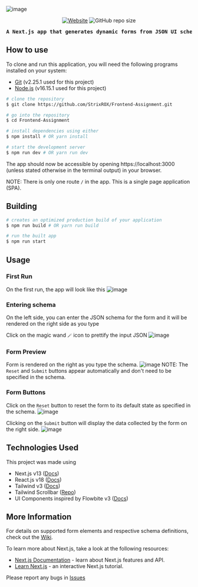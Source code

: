 ![image](https://user-images.githubusercontent.com/40167899/209675751-e51bd43b-1ad0-4e7c-a6b0-2658a6077f18.png)

<p align="center">
  <a href="https://frontend-assignment-iota.vercel.app/"><img alt="Website" src="https://img.shields.io/website?url=https%3A%2F%2Ffrontend-assignment-iota.vercel.app%2F"></a>
  <img alt="GitHub repo size" src="https://img.shields.io/github/repo-size/strixrox/frontend-assignment">
</p>
<pre align="center" style="font-weight: bold">A Next.js app that generates dynamic forms from JSON UI schemas</pre>

## How to use
To clone and run this application, you will need the following programs installed on your system:
- [Git](https://git-scm.com/) (v2.25.1 used for this project)
- [Node.js](https://nodejs.org/en/) (v16.15.1 used for this project)
```bash
# clone the repository
$ git clone https://github.com/StrixROX/Frontend-Assignment.git

# go into the repository
$ cd Frontend-Assignment

# install dependencies using either
$ npm install # OR yarn install

# start the development server
$ npm run dev # OR yarn run dev
```
The app should now be accessible by opening https://localhost:3000 (unless stated otherwise in the terminal output) in your browser.

NOTE: There is only one route `/` in the app. This is a single page application (SPA).

## Building
```bash
# creates an optimized production build of your application
$ npm run build # OR yarn run build

# run the built app
$ npm run start
```

## Usage
### First Run
On the first run, the app will look like this
![image](https://user-images.githubusercontent.com/40167899/209680308-2c47d24a-e659-4245-8d93-781f7ba3e48b.png)

### Entering schema
On the left side, you can enter the JSON schema for the form and it will be rendered on the right side as you type

Click on the magic wand `🪄` icon to prettify the input JSON
![image](https://user-images.githubusercontent.com/40167899/209682841-38646c18-d933-4580-a028-40a51e8056af.png)

### Form Preview
Form is rendered on the right as you type the schema.
![image](https://user-images.githubusercontent.com/40167899/209682154-2a425e57-8f1a-4b7c-9266-0abc4ec08bb0.png)
NOTE: The `Reset` and `Submit` buttons appear automatically and don't need to be specified in the schema.

### Form Buttons
Click on the `Reset` button to reset the form to its default state as specified in the schema.
![image](https://user-images.githubusercontent.com/40167899/209683371-c8055e5a-8523-46d6-91b2-9a1bb56c6831.png)

Clicking on the `Submit` button will display the data collected by the form on the right side.
![image](https://user-images.githubusercontent.com/40167899/209683797-1d3b6fc6-1184-4b59-a0e9-829e635bbcd4.png)

## Technologies Used
This project was made using
- Next.js v13 ([Docs](https://nextjs.org/docs))
- React.js v18 ([Docs](https://reactjs.org/docs/getting-started.html))
- Tailwind v3 ([Docs](https://tailwindcss.com/docs/))
- Tailwind Scrollbar ([Repo](https://github.com/adoxography/tailwind-scrollbar))
- UI Components inspired by Flowbite v3 ([Docs](https://flowbite.com/docs/))

## More Information
For details on supported form elements and respective schema definitions, check out the [Wiki](https://github.com/StrixROX/Frontend-Assignment/wiki).

To learn more about Next.js, take a look at the following resources:

- [Next.js Documentation](https://nextjs.org/docs) - learn about Next.js features and API.
- [Learn Next.js](https://nextjs.org/learn) - an interactive Next.js tutorial.

Please report any bugs in [Issues](https://github.com/StrixROX/Frontend-Assignment/issues)
